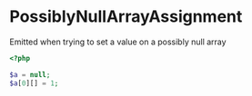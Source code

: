# PossiblyNullArrayAssignment

Emitted when trying to set a value on a possibly null array

```php
<?php

$a = null;
$a[0][] = 1;
```
